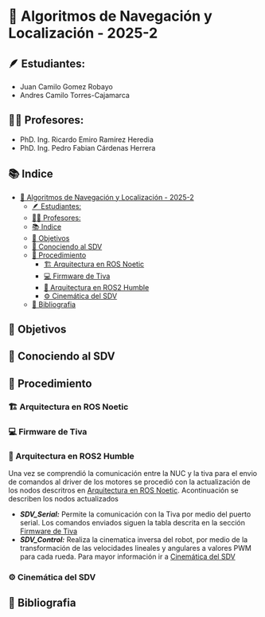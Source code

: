 # 📡 Algoritmos de Navegación y Localización - 2025-2

## 🪶 Estudiantes:
* Juan Camilo Gomez Robayo
* Andres Camilo Torres-Cajamarca

## 👨‍🏫 Profesores:
* PhD. Ing. Ricardo Emiro Ramírez Heredia
* PhD. Ing. Pedro Fabian Cárdenas Herrera

## 📚 Indice

- [📡 Algoritmos de Navegación y Localización - 2025-2](#-algoritmos-de-navegación-y-localización---2025-2)
  - [🪶 Estudiantes:](#-estudiantes)
  - [👨‍🏫 Profesores:](#-profesores)
  - [📚 Indice](#-indice)
  - [🎯 Objetivos](#-objetivos)
  - [🚗 Conociendo al SDV](#-conociendo-al-sdv)
  - [🔢 Procedimiento](#-procedimiento)
    - [🏗️ Arquitectura en ROS Noetic](#️-arquitectura-en-ros-noetic)
    - [💻 Firmware de Tiva](#-firmware-de-tiva)
    - [🤖 Arquitectura en ROS2 Humble](#-arquitectura-en-ros2-humble)
    - [⚙️ Cinemática del SDV](#️-cinemática-del-sdv)
  - [📖 Bibliografia](#-bibliografia)


## 🎯 Objetivos

## 🚗 Conociendo al SDV

## 🔢 Procedimiento

### 🏗️ Arquitectura en ROS Noetic

### 💻 Firmware de Tiva

### 🤖 Arquitectura en ROS2 Humble

Una vez se comprendió la comunicación entre la NUC y la tiva para el envio de comandos al driver de los motores se procedió con la actualización de los nodos descritros en [Arquitectura en ROS Noetic](#arquitectura-en-ros-noetic). Acontinuación se describen los nodos actualizados

* **_SDV_Serial:_**  Permite la comunicación con la Tiva por medio del puerto serial. Los comandos enviados siguen la tabla descrita en la sección [Firmware de Tiva](#firmware-de-tiva)
* **_SDV_Control:_**  Realiza la cinematica inversa del robot, por medio de la transformación de las velocidades lineales y angulares a valores PWM para cada rueda. Para mayor información ir a [Cinemática del SDV](#Cinematica-SDV)


### ⚙️ Cinemática del SDV


## 📖 Bibliografia

